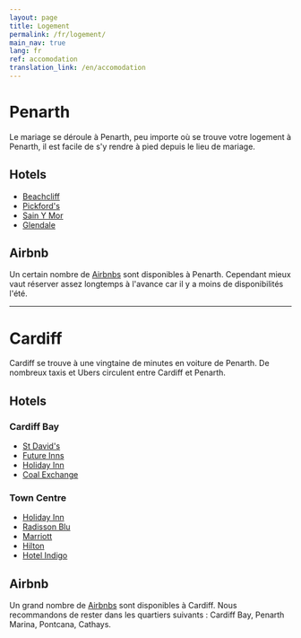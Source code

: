 ```yaml
---
layout: page
title: Logement
permalink: /fr/logement/
main_nav: true
lang: fr
ref: accomodation
translation_link: /en/accomodation
---
```


<h1 id="penarth">Penarth</h1>

<p>Le mariage se déroule à Penarth, peu importe où se trouve votre logement à Penarth, il est facile de s'y rendre à pied depuis le lieu de mariage.</p>

<h2 id="hotels-penarth">Hotels</h2>

<ul>
  <li><a class="link" href="https://beachcliff.co.uk/">Beachcliff</a></li>
  <li><a class="link" href="https://pickfordsgalleypenarth.co.uk/">Pickford's</a></li>
  <li><a class="link" href="https://sain-y-mor-boutique-hotel-courtyard-room-by-staybc-penarth.hotelmix.fr/?&ShowCurrency=EUR">Sain Y Mor</a></li>
  <li><a class="link" href="http://www.glendalehotel.co.uk/">Glendale</a></li>
</ul>

<h2 id="airbnb-penarth">Airbnb</h2>

<p>Un certain nombre de <a class="link" href="https://fr.airbnb.be/s/Penarth/homes?tab_id=home_tab&refinement_paths%5B%5D=%2Fhomes&flexible_trip_lengths%5B%5D=one_week&price_filter_input_type=0&price_filter_num_nights=5&query=Penarth&place_id=ChIJte8yQ2EDbkgRFlgz0MCWO-o&date_picker_type=calendar&checkin=2023-07-22&checkout=2023-07-23&source=structured_search_input_header&search_type=autocomplete_click&_set_bev_on_new_domain=1672075381_ZWI4OGNhMmUyZjUw">Airbnbs</a> sont disponibles à Penarth. Cependant mieux vaut réserver assez longtemps à l'avance car il y a moins de disponibilités l'été.</p>

<hr>

<h1 id="cardiff">Cardiff</h1>

<p>Cardiff se trouve à une vingtaine de minutes en voiture de Penarth. De nombreux taxis et Ubers circulent entre Cardiff et Penarth.</p>

<h2 id="hotels-cardiff">Hotels</h2>
<h3>Cardiff Bay</h3>
<ul>
  <li><a class="link" href="https://stdavids.vocohotels.com/">St David's</a></li>
  <li><a class="link" href="https://www.futureinns.co.uk/cardiff/">Future Inns</a></li>
  <li><a class="link" href="https://www.ihg.com/holidayinnexpress/hotels/fr/fr/cardiff/cdfba/hoteldetail">Holiday Inn</a></li>
  <li><a class="link" href="https://coalexchangecardiff.co.uk/">Coal Exchange</a></li>
</ul>
<h3>Town Centre</h3>
<ul>
  <li><a class="link" href="https://www.ihg.com/holidayinn/hotels/fr/fr/cardiff/cdfcy/hoteldetail">Holiday Inn</a></li>
  <li><a class="link" href="https://www.radissonhotels.com/fr-fr/hotels/radisson-blu-cardiff">Radisson Blu</a></li>
  <li><a class="link" href="https://www.marriott.fr/hotels/travel/cwldt-cardiff-marriott-hotel/">Marriott</a></li>
  <li><a class="link" href="https://www.hilton.com/en/hotels/cwlhitw-hilton-cardiff/">Hilton</a></li>
  <li><a class="link" href="https://www.ihg.com/hotelindigo/hotels/fr/fr/cardiff/cdfin/hoteldetail">Hotel Indigo</a></li>
</ul>

<h2 id="airbnb-cardiff">Airbnb</h2>

<p>Un grand nombre de <a class="link" href="https://fr.airbnb.be/s/Cardiff/homes?tab_id=home_tab&refinement_paths%5B%5D=%2Fhomes&flexible_trip_lengths%5B%5D=one_week&price_filter_input_type=0&price_filter_num_nights=1&query=Cardiff&date_picker_type=calendar&checkin=2023-07-22&checkout=2023-07-23&source=structured_search_input_header&search_type=autocomplete_click&place_id=ChIJ9VPsNNQCbkgRDmeGZdsGNBQ&_set_bev_on_new_domain=1672075381_ZWI4OGNhMmUyZjUw">Airbnbs</a> sont disponibles à Cardiff. Nous recommandons de rester dans les quartiers suivants : Cardiff Bay, Penarth Marina, Pontcana, Cathays.</p>